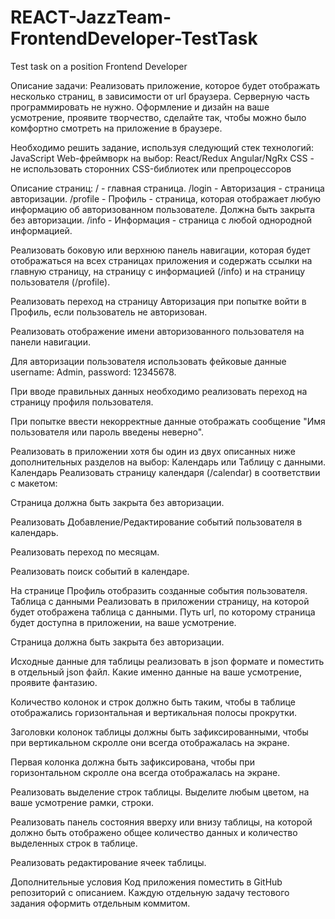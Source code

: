 # REACT-JazzTeam-FrontendDeveloper-TestTask
Test task on a position Frontend Developer

Описание задачи: 
Реализовать приложение, которое будет отображать несколько страниц, в зависимости от url браузера. Серверную часть программировать не нужно. Оформление и дизайн на ваше усмотрение, проявите творчество, сделайте так, чтобы можно было комфортно смотреть на приложение в браузере.
    
Необходимо решить задание, используя следующий стек технологий:
JavaScript
Web-фреймворк на выбор:
React/Redux
Angular/NgRx
CSS - не использовать сторонних CSS-библиотек или препроцессоров

Описание страниц:
/ - главная страница.
/login - Авторизация - страница авторизации.
/profile - Профиль - страница, которая отображает любую информацию об авторизованном пользователе. Должна быть закрыта без авторизации.
/info - Информация - страница с любой однородной информацией. 

Реализовать боковую или верхнюю панель навигации, которая будет отображаться на всех страницах приложения и содержать ссылки на главную страницу, на страницу с информацией (/info) и на страницу пользователя (/profile).

Реализовать переход на страницу Авторизация при попытке войти в Профиль, если пользователь не авторизован.

Реализовать отображение имени авторизованного пользователя на панели навигации.

Для авторизации пользователя использовать фейковые данные username: Admin, password: 12345678.

При вводе правильных данных необходимо реализовать переход на страницу профиля пользователя.

При попытке ввести некорректные данные отображать сообщение "Имя пользователя или пароль введены неверно".

Реализовать в приложении хотя бы один из двух описанных ниже дополнительных разделов на выбор: Календарь или Таблицу с данными. 
Календарь
Реализовать страницу календаря (/calendar) в соответствии с макетом:


Страница должна быть закрыта без авторизации.

Реализовать Добавление/Редактирование событий пользователя в календарь.

Реализовать переход по месяцам.

Реализовать поиск событий в календаре.

На странице Профиль отобразить созданные события пользователя.
Таблица с данными
Реализовать в приложении страницу, на которой будет отображена таблица с данными. Путь url, по которому страница будет доступна в приложении, на ваше усмотрение.

Страница должна быть закрыта без авторизации.

Исходные данные для таблицы реализовать в json формате и поместить в отдельный json файл. Какие именно данные на ваше усмотрение, проявите фантазию.

Количество колонок и строк должно быть таким, чтобы в таблице отображались горизонтальная и вертикальная полосы прокрутки.

Заголовки колонок таблицы должны быть зафиксированными, чтобы при вертикальном скролле они всегда отображалась на экране.

Первая колонка должна быть зафиксирована, чтобы при горизонтальном скролле она всегда отображалась на экране.

Реализовать выделение строк таблицы. Выделите любым цветом, на ваше усмотрение рамки, строки.

Реализовать панель состояния вверху или внизу таблицы, на которой должно быть отображено общее количество данных и количество выделенных строк в таблице.

Реализовать редактирование ячеек таблицы.

Дополнительные условия
Код приложения поместить в GitHub репозиторий с описанием. 
Каждую отдельную задачу тестового задания оформить отдельным коммитом.

